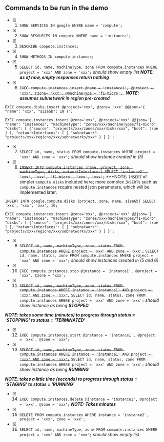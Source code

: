 ## Commands to be run in the demo

- [x] 1. `SHOW SERVICES IN google WHERE name = 'compute';`
- [x] 2. `SHOW RESOURCES IN compute WHERE name = 'instances';`
- [x] 3. `DESCRIBE compute.instances;`
- [x] 4. `SHOW METHODS IN compute.instances;`
- [x] 5. `SELECT id, name, machineType, zone FROM compute.instances WHERE project = 'xxx' AND zone = 'xxx';` _should show empty list_ ***NOTE: as of now, empty responses return nothing***
- [x] 6. ~~`EXEC compute.instances.insert @name = 'instance1', @project = 'xxx', @zone= 'xxx', @machineType = 'f1-micro'; `~~ ***NOTE: assumes subnetwork in region pre-created***
```
EXEC compute.disks.insert @project='xxx', @zone= 'xxx' @@json='{ "name": "xxx", "sizeGb": 10 }'; 

EXEC compute.instances.insert @zone='xxx', @project='xxx' @@json='{ "name": "instance2", "machineType": "zones/xxx/machineTypes/f1-micro", "disks": [ {"source": "projects/xxx/zones/xxx/disks/xxx", "boot": true } ], "networkInterfaces": [ { "subnetwork": "projects/xxx/regions/xxx/subnetworks/xxx" } ] }';
```
- [x] 7. `SELECT id, name, status FROM compute.instances WHERE project = 'xxx' AND zone = 'xxx';` _should show instance created in (5)_
- [x] 8.  ~~`INSERT INTO compute.instances (name, project, zone, machineType, disks, networkInterfaces) SELECT 'instance2', 'xxx', 'xxx', 'f1-micro', 'xxx', 'xxx';`~~ ***NOTE: `INSERT` of simpler `compute.disks` included here; more complex `INSERT`s such as `compute.instances` require nested json parameters, which will be implemented later.

```
INSERT INTO google.compute.disks (project, zone, name, sizeGb) SELECT 'xxx', 'xxx', 'xxx', 10;

EXEC compute.instances.insert @zone='xxx', @project='xxx' @@json='{ "name": "instance1", "machineType": "zones/xxx/machineTypes/f1-micro", "disks": [ {"source": "projects/xxx/zones/xxx/disks/xxx", "boot": true } ], "networkInterfaces": [ { "subnetwork": "projects/xxx/regions/xxx/subnetworks/xxx" } ] }';
```

- [x] 9. ~~`SELECT id, name, machineType, zone, status FROM compute.instances WHERE project = 'xxx' AND zone = 'xxx';`~~ `SELECT id, name, status, zone FROM compute.instances WHERE project = 'xxx' AND zone = 'xxx';` _should show instances created in (5 and 6)_
- [x] 10. `EXEC compute.instances.stop @instance = 'instance1', @project = 'xxx', @zone = 'xxx';`
- [x] 11. ~~`SELECT id, name, machineType, zone, status FROM compute.instances WHERE instance = 'instance1' AND project = 'xxx' AND zone = 'xxx';`~~ `SELECT id, name, status, zone FROM compute.instances WHERE project = 'xxx' AND zone = 'xxx';` _should show instance as being **STOPPED**_

***NOTE: takes some time (minutes) to progress through status = 'STOPPING' to status  =  'TERMINATED'***

- [x] 12. `EXEC compute.instances.start @instance = 'instance1', @project = 'xxx', @zone = 'xxx';`
- [x] 13. ~~`SELECT id, name, machineType, zone, status FROM compute.instances WHERE instance = 'instance1' AND project = 'xxx' AND zone = 'xxx';`~~ `SELECT id, name, status, zone FROM compute.instances WHERE project = 'xxx' AND zone = 'xxx';` _should show instance as being **RUNNING**_

***NOTE: takes a little time (seconds) to progress through status = 'STAGING' to status  =  'RUNNING'***

- [x] 14. `EXEC compute.instances.delete @instance = 'instance1', @project = 'xxx', @zone = 'xxx';`
***NOTE: Takes minutes***
- [x] 15. `DELETE FROM compute.instances WHERE instance = 'instance2', project = 'xxx', zone = 'xxx';` 
- [x] 16. `SELECT id, name, machineType, zone FROM compute.instances WHERE project = 'xxx' AND zone = 'xxx';` _should show empty list_
